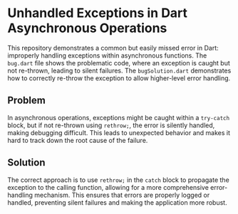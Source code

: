 # Unhandled Exceptions in Dart Asynchronous Operations

This repository demonstrates a common but easily missed error in Dart: improperly handling exceptions within asynchronous functions.  The `bug.dart` file shows the problematic code, where an exception is caught but not re-thrown, leading to silent failures. The `bugSolution.dart` demonstrates how to correctly re-throw the exception to allow higher-level error handling.

## Problem

In asynchronous operations, exceptions might be caught within a `try-catch` block, but if not re-thrown using `rethrow;`, the error is silently handled, making debugging difficult.  This leads to unexpected behavior and makes it hard to track down the root cause of the failure.

## Solution

The correct approach is to use `rethrow;` in the `catch` block to propagate the exception to the calling function, allowing for a more comprehensive error-handling mechanism. This ensures that errors are properly logged or handled, preventing silent failures and making the application more robust.